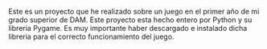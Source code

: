 Este es un proyecto que he realizado sobre un juego en el primer año de mi grado superior de DAM. Este proyecto esta hecho entero por Python y su libreria Pygame. Es muy importante haber descargado e instalado dicha libreria para el correcto funcionamiento del juego.

